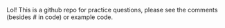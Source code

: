 Lol! This is a github repo for practice questions, please see the comments (besides # in code) or example code.
